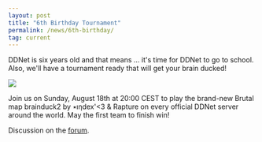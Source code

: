 ```yaml
---
layout: post
title: "6th Birthday Tournament"
permalink: /news/6th-birthday/
tag: current
---
```


DDNet is six years old and that means ... it's time for DDNet to go to school. Also, we'll have a tournament ready that will get your brain ducked!

[<img class="demo" src="/img/posts/brainduck2.png" />](//forum.ddnet.tw/viewtopic.php?f=33&t=6841)

Join us on Sunday, August 18th at 20:00 CEST to play the brand-new Brutal map brainduck2 by ٭ıƞdex'<3 & Rapture on every official DDNet server around the world. May the first team to finish win!

Discussion on the [forum](//forum.ddnet.tw/viewtopic.php?f=33&t=6841).
